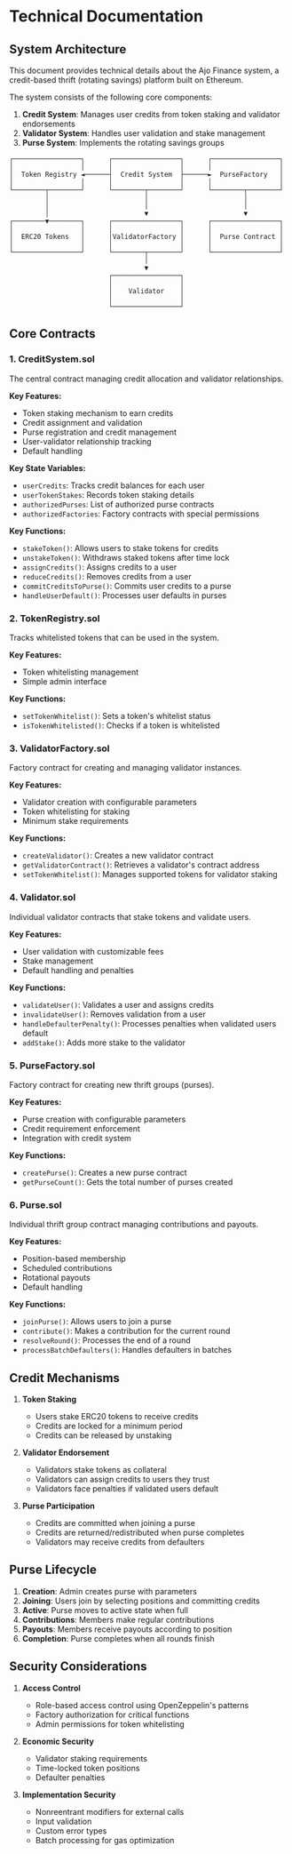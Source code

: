 # Technical Documentation

## System Architecture

This document provides technical details about the Ajo Finance system, a credit-based thrift (rotating savings) platform built on Ethereum.

The system consists of the following core components:

1. **Credit System**: Manages user credits from token staking and validator endorsements
2. **Validator System**: Handles user validation and stake management
3. **Purse System**: Implements the rotating savings groups

```
┌─────────────────┐      ┌─────────────────┐      ┌─────────────────┐
│                 │      │                 │      │                 │
│  Token Registry ◄──────┤  Credit System  ├──────►  PurseFactory   │
│                 │      │                 │      │                 │
└────────┬────────┘      └────────┬────────┘      └────────┬────────┘
         │                        │                        │
         │                        │                        │
         │                        ▼                        ▼
┌────────▼────────┐      ┌─────────────────┐      ┌─────────────────┐
│                 │      │                 │      │                 │
│  ERC20 Tokens   │      │ValidatorFactory │      │  Purse Contract │
│                 │      │                 │      │                 │
└─────────────────┘      └────────┬────────┘      └─────────────────┘
                                  │
                                  ▼
                         ┌─────────────────┐
                         │                 │
                         │    Validator    │
                         │                 │
                         └─────────────────┘
```

## Core Contracts

### 1. CreditSystem.sol

The central contract managing credit allocation and validator relationships.

**Key Features:**
- Token staking mechanism to earn credits
- Credit assignment and validation
- Purse registration and credit management
- User-validator relationship tracking
- Default handling

**Key State Variables:**
- `userCredits`: Tracks credit balances for each user
- `userTokenStakes`: Records token staking details
- `authorizedPurses`: List of authorized purse contracts
- `authorizedFactories`: Factory contracts with special permissions

**Key Functions:**
- `stakeToken()`: Allows users to stake tokens for credits
- `unstakeToken()`: Withdraws staked tokens after time lock
- `assignCredits()`: Assigns credits to a user
- `reduceCredits()`: Removes credits from a user
- `commitCreditsToPurse()`: Commits user credits to a purse
- `handleUserDefault()`: Processes user defaults in purses

### 2. TokenRegistry.sol

Tracks whitelisted tokens that can be used in the system.

**Key Features:**
- Token whitelisting management
- Simple admin interface

**Key Functions:**
- `setTokenWhitelist()`: Sets a token's whitelist status
- `isTokenWhitelisted()`: Checks if a token is whitelisted

### 3. ValidatorFactory.sol

Factory contract for creating and managing validator instances.

**Key Features:**
- Validator creation with configurable parameters
- Token whitelisting for staking
- Minimum stake requirements

**Key Functions:**
- `createValidator()`: Creates a new validator contract
- `getValidatorContract()`: Retrieves a validator's contract address
- `setTokenWhitelist()`: Manages supported tokens for validator staking

### 4. Validator.sol

Individual validator contracts that stake tokens and validate users.

**Key Features:**
- User validation with customizable fees
- Stake management
- Default handling and penalties

**Key Functions:**
- `validateUser()`: Validates a user and assigns credits
- `invalidateUser()`: Removes validation from a user
- `handleDefaulterPenalty()`: Processes penalties when validated users default
- `addStake()`: Adds more stake to the validator

### 5. PurseFactory.sol

Factory contract for creating new thrift groups (purses).

**Key Features:**
- Purse creation with configurable parameters
- Credit requirement enforcement
- Integration with credit system

**Key Functions:**
- `createPurse()`: Creates a new purse contract
- `getPurseCount()`: Gets the total number of purses created

### 6. Purse.sol

Individual thrift group contract managing contributions and payouts.

**Key Features:**
- Position-based membership
- Scheduled contributions
- Rotational payouts
- Default handling

**Key Functions:**
- `joinPurse()`: Allows users to join a purse
- `contribute()`: Makes a contribution for the current round
- `resolveRound()`: Processes the end of a round
- `processBatchDefaulters()`: Handles defaulters in batches

## Credit Mechanisms

1. **Token Staking**
   - Users stake ERC20 tokens to receive credits
   - Credits are locked for a minimum period
   - Credits can be released by unstaking

2. **Validator Endorsement**
   - Validators stake tokens as collateral
   - Validators can assign credits to users they trust
   - Validators face penalties if validated users default

3. **Purse Participation**
   - Credits are committed when joining a purse
   - Credits are returned/redistributed when purse completes
   - Validators may receive credits from defaulters

## Purse Lifecycle

1. **Creation**: Admin creates purse with parameters
2. **Joining**: Users join by selecting positions and committing credits
3. **Active**: Purse moves to active state when full
4. **Contributions**: Members make regular contributions
5. **Payouts**: Members receive payouts according to position
6. **Completion**: Purse completes when all rounds finish

## Security Considerations

1. **Access Control**
   - Role-based access control using OpenZeppelin's patterns
   - Factory authorization for critical functions
   - Admin permissions for token whitelisting

2. **Economic Security**
   - Validator staking requirements
   - Time-locked token positions
   - Defaulter penalties

3. **Implementation Security**
   - Nonreentrant modifiers for external calls
   - Input validation
   - Custom error types
   - Batch processing for gas optimization 